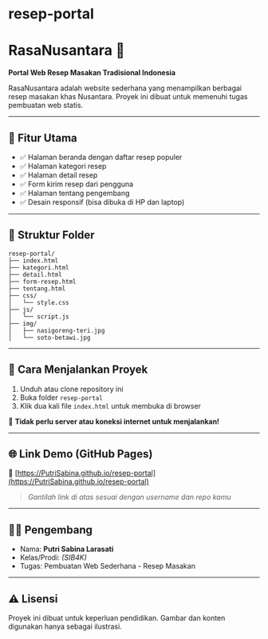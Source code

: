 # resep-portal
# RasaNusantara 🍲
**Portal Web Resep Masakan Tradisional Indonesia**

RasaNusantara adalah website sederhana yang menampilkan berbagai resep masakan khas Nusantara. Proyek ini dibuat untuk memenuhi tugas pembuatan web statis.

---

## 📌 Fitur Utama

- ✅ Halaman beranda dengan daftar resep populer
- ✅ Halaman kategori resep
- ✅ Halaman detail resep
- ✅ Form kirim resep dari pengguna
- ✅ Halaman tentang pengembang
- ✅ Desain responsif (bisa dibuka di HP dan laptop)

---

## 📁 Struktur Folder

```
resep-portal/
├── index.html
├── kategori.html
├── detail.html
├── form-resep.html
├── tentang.html
├── css/
│   └── style.css
├── js/
│   └── script.js
├── img/
│   ├── nasigoreng-teri.jpg
│   └── soto-betawi.jpg
```

---

## 🚀 Cara Menjalankan Proyek

1. Unduh atau clone repository ini
2. Buka folder `resep-portal`
3. Klik dua kali file `index.html` untuk membuka di browser

📢 **Tidak perlu server atau koneksi internet untuk menjalankan!**

---

## 🌐 Link Demo (GitHub Pages)

🔗 [https://PutriSabina.github.io/resep-portal](https://PutriSabina.github.io/resep-portal)

> *Gantilah link di atas sesuai dengan username dan repo kamu*

---

## 👩‍💻 Pengembang

- Nama: **Putri Sabina Larasati**
- Kelas/Prodi: _(SIB4K)_
- Tugas: Pembuatan Web Sederhana - Resep Masakan

---

## ⚠️ Lisensi

Proyek ini dibuat untuk keperluan pendidikan. Gambar dan konten digunakan hanya sebagai ilustrasi.
